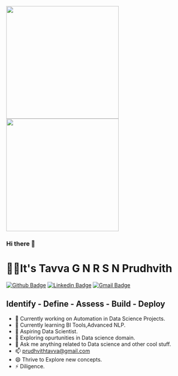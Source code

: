<img src="https://media.giphy.com/media/p4NLw3I4U0idi/giphy.gif" width="300"> <img src= "https://media.giphy.com/media/26tn33aiTi1jkl6H6/giphy.gif" width = "300">

### Hi there 👋
# :man_technologist:It's Tavva G N R S N Prudhvith

[![Github Badge](https://img.shields.io/badge/-Github-000?style=flat-square&logo=Github&logoColor=white&link=https://github.com/ChillBoss)](https://github.com/ChillBoss)
[![Linkedin Badge](https://img.shields.io/badge/-LinkedIn-blue?style=flat-square&logo=Linkedin&logoColor=white&link=https://www.linkedin.com/in/tavva-prudhvith-68b790130/)](https://www.linkedin.com/in/tavva-prudhvith-68b790130/)
[![Gmail Badge](https://img.shields.io/badge/-Gmail-c14438?style=flat-square&logo=Gmail&logoColor=white&link=mailto:prudhvithtavva@gmail.com)](mailto:prudhvithtavva@gmail.com)

## Identify - Define - Assess - Build - Deploy

- 🔭 Currently working on Automation in Data Science Projects.
- 🌱 Currently learning BI Tools,Advanced NLP.
- 👯 Aspiring Data Scientist.
- 🤔 Exploring opurtunities in Data science domain.
- 💬 Ask me anything related to Data science and other cool stuff.
- 📫 prudhvithtavva@gmail.com
- 😄 Thrive to Explore new concepts.
- ⚡ Diligence.


